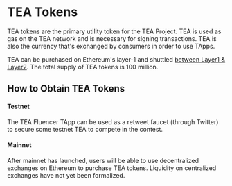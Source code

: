 # TEA Tokens

TEA tokens are the primary utility token for the TEA Project. TEA is used as gas on the TEA network and is necessary for signing transactions. TEA is also the currency that's exchanged by consumers in order to use TApps.

TEA can be purchased on Ethereum's layer-1 and shuttled [between Layer1 & Layer2](Billing-system-between-layer1-layer2.md). The total supply of TEA tokens is 100 million. 

## How to Obtain TEA Tokens

#### Testnet

The TEA Fluencer TApp can be used as a retweet faucet (through Twitter) to secure some testnet TEA to compete in the contest. 

#### Mainnet

After mainnet has launched, users will be able to use decentralized exchanges on Ethereum to purchase TEA tokens. Liquidity on centralized exchanges have not yet been formalized.

